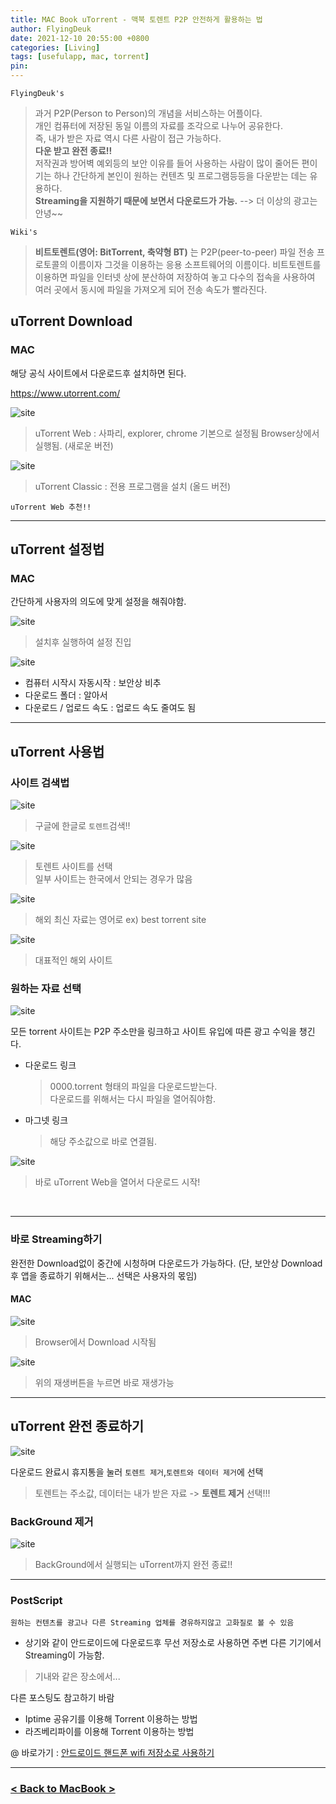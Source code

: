 ```yaml
---
title: MAC Book uTorrent - 맥북 토렌트 P2P 안전하게 활용하는 법
author: FlyingDeuk
date: 2021-12-10 20:55:00 +0800
categories: [Living]
tags: [usefulapp, mac, torrent]
pin:
---
```


`FlyingDeuk's`
> 과거 P2P(Person to Person)의 개념을 서비스하는 어플이다. <br>
개인 컴퓨터에 저장된 동일 이름의 자료를 조각으로 나누어 공유한다. <br>
즉, 내가 받은 자료 역시 다른 사람이 접근 가능하다. <br>
__다운 받고 완전 종료!!__ <br>
저작권과 방어벽 예외등의 보안 이유를 들어 사용하는 사람이 많이 줄어든 편이기는 하나 간단하게 본인이 원하는 컨텐츠 및 프로그램등등을 다운받는 데는 유용하다. <br>
__Streaming을 지원하기 때문에 보면서 다운로드가 가능.__ --> 더 이상의 광고는 안녕~~ <br>

`Wiki's`
>**비트토렌트(영어: BitTorrent, 축약형 BT)** 는 P2P(peer-to-peer) 파일 전송 프로토콜의 이름이자 그것을 이용하는 응용 소프트웨어의 이름이다. 비트토렌트를 이용하면 파일을 인터넷 상에 분산하여 저장하여 놓고 다수의 접속을 사용하여 여러 곳에서 동시에 파일을 가져오게 되어 전송 속도가 빨라진다.

## uTorrent Download

### MAC
해당 공식 사이트에서 다운로드후 설치하면 된다.

<https://www.utorrent.com/>

![site](/img/living/utorrent/download.jpg)

>uTorrent Web : 사파리, explorer, chrome 기본으로 설정됨 Browser상에서 실행됨. (새로운 버전)

![site](/img/living/utorrent/download_1.jpg)

>uTorrent Classic : 전용 프로그램을 설치 (올드 버전)

`uTorrent Web 추천!!`

----------

## uTorrent 설정법

### MAC
간단하게 사용자의 의도에 맞게 설정을 해줘야함.

![site](/img/living/utorrent/set.jpg)
>설치후 실행하여 설정 진입

![site](/img/living/utorrent/set_1.jpg)

- 컴퓨터 시작시 자동시작 : 보안상 비추
- 다운로드 폴더 : 알아서
- 다운로드 / 업로드 속도 : 업로드 속도 줄여도 됨
----
## uTorrent 사용법

### 사이트 검색법
![site](/img/living/utorrent/site.jpg)
>구글에 한글로 `토렌트`검색!!

![site](/img/living/utorrent/site_1.jpg)
>토렌트 사이트를 선택 <br>
>일부 사이트는 한국에서 안되는 경우가 많음

![site](/img/living/utorrent/site_2.jpg)
>해외 최신 자료는 영어로 ex) best torrent site

![site](/img/living/utorrent/site_3.jpg)
>대표적인 해외 사이트

### 원하는 자료 선택
![site](/img/living/utorrent/magnet.jpg)

모든 torrent 사이트는 P2P 주소만을 링크하고 사이트 유입에 따른 광고 수익을 챙긴다.

- 다운로드 링크
  >0000.torrent 형태의 파일을 다운로드받는다.  <br>
다운로드를 위해서는 다시 파일을 열어줘야함.

- 마그넷 링크
  >해당 주소값으로 바로 연결됨.

![site](/img/living/utorrent/magnet_1.jpg)

>바로 uTorrent Web을 열어서 다운로드 시작!
<br>

-----

### 바로 Streaming하기

완전한 Download없이 중간에 시청하며 다운로드가 가능하다. (단, 보안상 Download후 앱을 종료하기 위해서는... 선택은 사용자의 몫임)

#### MAC

![site](/img/living/utorrent/play.jpg)

>Browser에서 Download 시작됨 <br>

![site](/img/living/utorrent/play_1.jpg)

>위의 재생버튼을 누르면 바로 재생가능

-----
## uTorrent 완전 종료하기

![site](/img/living/utorrent/trash.jpg)

다운로드 완료시 휴지통을 눌러 `토렌트 제거`,`토렌트와 데이터 제거`에 선택
>토렌트는 주소값, 데이터는 내가 받은 자료 -> **토렌트 제거** 선택!!!

### BackGround 제거

![site](/img/living/utorrent/quit.jpg)

>BackGround에서 실행되는 uTorrent까지 완전 종료!!<br>

-------

### PostScript

`원하는 컨텐츠를 광고나 다른 Streaming 업체를 경유하지않고 고화질로 볼 수 있음`
- 상기와 같이 안드로이드에 다운로드후 무선 저장소로 사용하면 주변 다른 기기에서 Streaming이 가능함.
>기내와 같은 장소에서...

다른 포스팅도 참고하기 바람
- Iptime 공유기를 이용해 Torrent 이용하는 방법
- 라즈베리파이를 이용해 Torrent 이용하는 방법

@ 바로가기 : [안드로이드 핸드폰 wifi 저장소로 사용하기](/posts/UsingHotspot/)

-----------

### [< Back to MacBook >](/posts/Macbook/)
